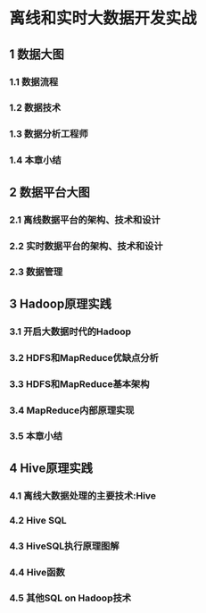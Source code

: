 # 离线和实时大数据开发实战

## 1 数据大图
 
### 1.1 数据流程

### 1.2 数据技术

### 1.3 数据分析工程师

### 1.4 本章小结

## 2 数据平台大图

### 2.1 离线数据平台的架构、技术和设计

### 2.2 实时数据平台的架构、技术和设计

### 2.3 数据管理

## 3 Hadoop原理实践

### 3.1 开启大数据时代的Hadoop

### 3.2 HDFS和MapReduce优缺点分析

### 3.3 HDFS和MapReduce基本架构

### 3.4 MapReduce内部原理实现

### 3.5 本章小结

## 4 Hive原理实践

### 4.1 离线大数据处理的主要技术:Hive

### 4.2 Hive SQL

### 4.3 HiveSQL执行原理图解

### 4.4 Hive函数

### 4.5 其他SQL on Hadoop技术
